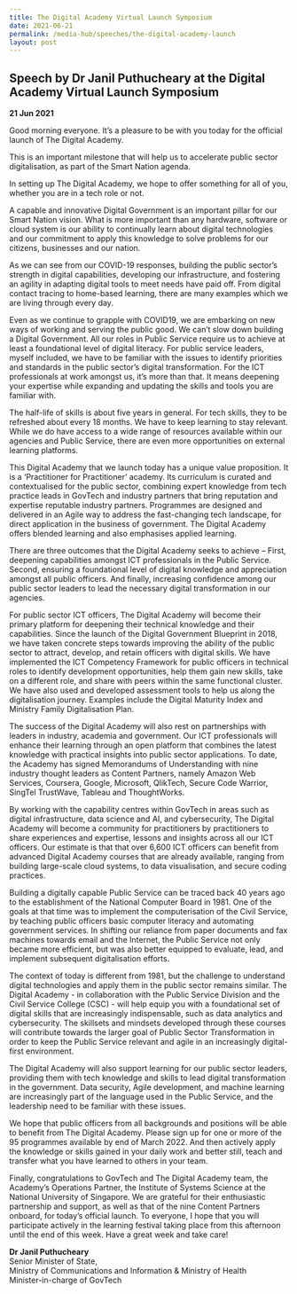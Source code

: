 ```yaml
---
title: The Digital Academy Virtual Launch Symposium
date: 2021-06-21
permalink: /media-hub/speeches/the-digital-academy-launch
layout: post
---
```

## Speech by Dr Janil Puthucheary at the Digital Academy Virtual Launch Symposium

**21 Jun 2021**

Good morning everyone. It’s a pleasure to be with you today for the official launch of The Digital Academy.

This is an important milestone that will help us to accelerate public sector digitalisation, as part of the Smart Nation agenda.

In setting up The Digital Academy, we hope to offer something for all of you, whether you are in a tech role or not.

A capable and innovative Digital Government is an important pillar for our Smart Nation vision. What is more important than any hardware, software or cloud system is our ability to continually learn about digital technologies and our commitment to apply this knowledge to solve problems for our citizens, businesses and our nation.

As we can see from our COVID-19 responses, building the public sector’s strength in digital capabilities, developing our infrastructure, and fostering an agility in adapting digital tools to meet needs have paid off. From digital contact tracing to home-based learning, there are many examples which we are living through every day.

Even as we continue to grapple with COVID19, we are embarking on new ways of working and serving the public good. We can’t slow down building a Digital Government.  All our roles in Public Service require us to achieve at least a foundational level of digital literacy. For public service leaders, myself included, we have to be familiar with the issues to identify priorities and standards in the public sector’s digital transformation. For the ICT professionals at work amongst us, it’s more than that. It means deepening your expertise while expanding and updating the skills and tools you are familiar with.

The half-life of skills is about five years in general. For tech skills, they to be refreshed about every 18 months. We have to keep learning to stay relevant. While we do have access to a wide range of resources available within our agencies and Public Service, there are even more opportunities on external learning platforms.

This Digital Academy that we launch today has a unique value proposition. It is a ‘Practitioner for Practitioner’ academy. Its curriculum is curated and contextualised for the public sector, combining expert knowledge from tech practice leads in GovTech and industry partners that bring reputation and expertise reputable industry partners. Programmes are designed and delivered in an Agile way to address the fast-changing tech landscape, for direct application in the business of government. The Digital Academy offers blended learning and also emphasises applied learning.

There are three outcomes that the Digital Academy seeks to achieve – First, deepening capabilities amongst ICT professionals in the Public Service. Second, ensuring a foundational level of digital knowledge and appreciation amongst all public officers. And finally, increasing confidence among our public sector leaders to lead the necessary digital transformation in our agencies.

For public sector ICT officers, The Digital Academy will become their primary platform for deepening their technical knowledge and their capabilities. Since the launch of the Digital Government Blueprint in 2018, we have taken concrete steps towards improving the ability of the public sector to attract, develop, and retain officers with digital skills. We have implemented the ICT Competency Framework for public officers in technical roles to identify development opportunities, help them gain new skills, take on a different role, and share with peers within the same functional cluster. We have also used and developed assessment tools to help us along the digitalisation journey. Examples include the Digital Maturity Index and Ministry Family Digitalisation Plan.

The success of the Digital Academy will also rest on partnerships with leaders in industry, academia and government. Our ICT professionals will enhance their learning through an open platform that combines the latest knowledge with practical insights into public sector applications. To date, the Academy has signed Memorandums of Understanding with nine industry thought leaders as Content Partners, namely Amazon Web Services, Coursera, Google, Microsoft, QlikTech, Secure Code Warrior, SingTel TrustWave, Tableau and ThoughtWorks.

By working with the capability centres within GovTech in areas such as digital infrastructure, data science and AI, and cybersecurity, The Digital Academy will become a community for practitioners by practitioners to share experiences and expertise, lessons and insights across all our ICT officers. Our estimate is that that over 6,600 ICT officers can benefit from advanced Digital Academy courses that are already available, ranging from building large-scale cloud systems, to data visualisation, and secure coding practices.

Building a digitally capable Public Service can be traced back 40 years ago to the establishment of the National Computer Board in 1981. One of the goals at that time was to implement the computerisation of the Civil Service, by teaching public officers basic computer literacy and automating government services. In shifting our reliance from paper documents and fax machines towards email and the Internet, the Public Service not only became more efficient, but was also better equipped to evaluate, lead, and implement subsequent digitalisation efforts.

The context of today is different from 1981, but the challenge to understand digital technologies and apply them in the public sector remains similar. The Digital Academy - in collaboration with the Public Service Division and the Civil Service College (CSC) - will help equip you with a foundational set of digital skills that are increasingly indispensable, such as data analytics and cybersecurity. The skillsets and mindsets developed through these courses will contribute towards the larger goal of Public Sector Transformation in order to keep the Public Service relevant and agile in an increasingly digital-first environment.

The Digital Academy will also support learning for our public sector leaders, providing them with tech knowledge and skills to lead digital transformation in the government. Data security, Agile development, and machine learning are increasingly part of the language used in the Public Service, and the leadership need to be familiar with these issues.

We hope that public officers from all backgrounds and positions will be able to benefit from The Digital Academy. Please sign up for one or more of the 95 programmes available by end of March 2022. And then actively apply the knowledge or skills gained in your daily work and better still, teach and transfer what you have learned to others in your team.

Finally, congratulations to GovTech and The Digital Academy team, the Academy’s Operations Partner, the Institute of Systems Science at the National University of Singapore. We are grateful for their enthusiastic partnership and support, as well as that of the nine Content Partners onboard, for today’s official launch. To everyone, I hope that you will participate actively in the learning festival taking place from this afternoon until the end of this week. Have a great week and take care!

**Dr Janil Puthucheary**<br>
Senior Minister of State, <br>
Ministry of Communications and Information & Ministry of Health <br>
Minister-in-charge of GovTech